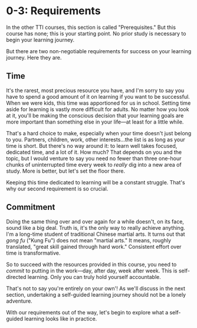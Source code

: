 # 0-3: Requirements

In the other TTI courses, this section is called "Prerequisites." But this course has none; this is your starting point. No prior study is necessary to begin your learning journey.

But there are two non-negotiable requirements for success on your learning journey.  Here they are.

## Time

It's the rarest, most precious resource you have, and I'm sorry to say you have to spend a good amount of it on learning if you want to be successful. When we were kids, this time was apportioned for us in school. Setting time aside for learning is vastly more difficult for adults. No matter how you look at it, you'll be making the conscious decision that your learning goals are more important than something else in your life—at least for a little while. 

That's a hard choice to make, especially when your time doesn't just belong to you. Partners, children, work, other interests...the list is as long as your time is short. But there's no way around it: to learn well takes focused, dedicated time, and a lot of it. How much? That depends on you and the topic, but I would venture to say you need no fewer than three one-hour chunks of uninterrupted time every week to _really_ dig into a new area of study. More is better, but let's set the floor there.

Keeping this time dedicated to learning will be a constant struggle. That's why our second requirement is so crucial.
## Commitment

Doing the same thing over and over again for a while doesn't, on its face, sound like a big deal. Truth is, it's the only way to really achieve anything. I'm a long-time student of traditional Chinese martial arts. It turns out that *gong fu* ("Kung Fu") does not mean "martial arts." It means, roughly translated, "great skill gained through hard work." Consistent effort over time is transformative.

So to succeed with the resources provided in this course, you need to *commit* to putting in the work—day, after day, week after week. This is self-directed learning. Only you can truly hold yourself accountable.

That's not to say you're entirely on your own'! As we'll discuss in the next section, undertaking a self-guided learning journey should not be a lonely adventure. 

With our requirements out of the way, let's begin to explore what a self-guided learning looks like in practice.

